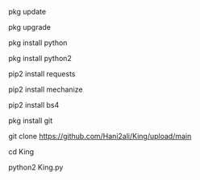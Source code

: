 pkg update

pkg upgrade

pkg install python

pkg install python2

pip2 install requests

 pip2 install mechanize

pip2 install bs4

pkg install git

git clone https://github.com/Hani2ali/King/upload/main

cd King

python2 King.py
